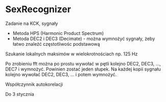 # SexRecognizer
Zadanie na KCK, sygnały

- Metoda HPS (Harmonic Product Spectrum)
- Metoda DEC2 i DEC3 (Decimate) - można wymnożyć sygnały, żeby łatwo znaleźć częstotliwośc podstawową

Szukanie lokalnych maksimów w wielokrotnościach np. 125 Hz

Po zrobieniu fft można po prostu wywołać w pętli kolejno DEC2, DEC3, ..., DEC7 i wymnożyć. Powinien zostać jeden słupek. 
Na każdej kopii sygnału kolejno wywołać DEC2, DEC3, ... i potem wymnożyć.

Współczynnik autokorelacji 

Do 3 stycznia

